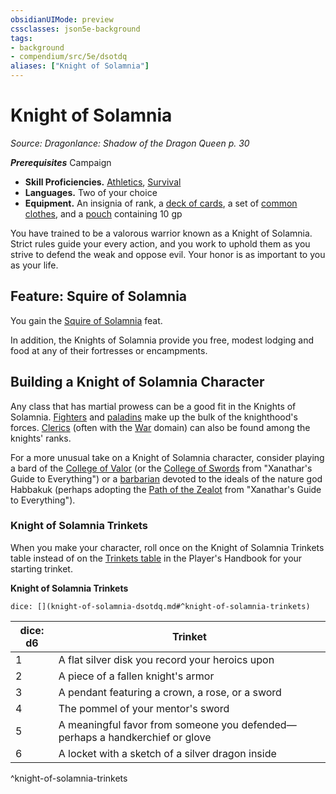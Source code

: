 ```yaml
---
obsidianUIMode: preview
cssclasses: json5e-background
tags:
- background
- compendium/src/5e/dsotdq
aliases: ["Knight of Solamnia"]
---
```

# Knight of Solamnia
*Source: Dragonlance: Shadow of the Dragon Queen p. 30*  

***Prerequisites***  Campaign

- **Skill Proficiencies.** [Athletics](Mechanics/Rules/skills.md#Athletics), [Survival](Mechanics/Rules/skills.md#Survival)  
- **Languages.** Two of your choice  
- **Equipment.** An insignia of rank, a [deck of cards](Mechanics/items/playing-card-set.md), a set of [common clothes](Mechanics/items/common-clothes.md), and a [pouch](Mechanics/items/pouch.md) containing 10 gp  

You have trained to be a valorous warrior known as a Knight of Solamnia. Strict rules guide your every action, and you work to uphold them as you strive to defend the weak and oppose evil. Your honor is as important to you as your life.

## Feature: Squire of Solamnia

You gain the [Squire of Solamnia](Mechanics/feats/squire-of-solamnia-dsotdq.md) feat.

In addition, the Knights of Solamnia provide you free, modest lodging and food at any of their fortresses or encampments.

## Building a Knight of Solamnia Character

Any class that has martial prowess can be a good fit in the Knights of Solamnia. [Fighters](Mechanics/classes/fighter.md) and [paladins](Mechanics/classes/paladin.md) make up the bulk of the knighthood's forces. [Clerics](Mechanics/classes/cleric.md) (often with the [War](Mechanics/classes/cleric-war-domain.md) domain) can also be found among the knights' ranks.

For a more unusual take on a Knight of Solamnia character, consider playing a bard of the [College of Valor](Mechanics/classes/bard-college-of-valor.md) (or the [College of Swords](Mechanics/classes/bard-college-of-swords-xge.md) from "Xanathar's Guide to Everything") or a [barbarian](Mechanics/classes/barbarian.md) devoted to the ideals of the nature god Habbakuk (perhaps adopting the [Path of the Zealot](Mechanics/classes/barbarian-path-of-the-zealot-xge.md) from "Xanathar's Guide to Everything").

### Knight of Solamnia Trinkets

When you make your character, roll once on the Knight of Solamnia Trinkets table instead of on the [Trinkets table](Mechanics/items/trinket.md) in the Player's Handbook for your starting trinket.

**Knight of Solamnia Trinkets**

`dice: [](knight-of-solamnia-dsotdq.md#^knight-of-solamnia-trinkets)`

| dice: d6 | Trinket |
|----------|---------|
| 1 | A flat silver disk you record your heroics upon |
| 2 | A piece of a fallen knight's armor |
| 3 | A pendant featuring a crown, a rose, or a sword |
| 4 | The pommel of your mentor's sword |
| 5 | A meaningful favor from someone you defended—perhaps a handkerchief or glove |
| 6 | A locket with a sketch of a silver dragon inside |
^knight-of-solamnia-trinkets